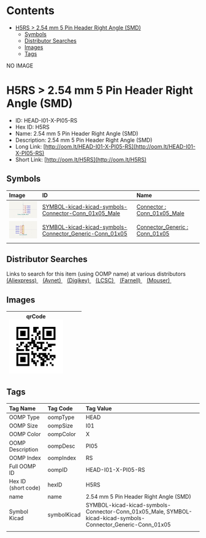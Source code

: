 



Contents
========

* [H5RS > 2.54 mm 5 Pin Header Right Angle (SMD)](#h5rs--254-mm-5-pin-header-right-angle-smd)
	* [Symbols](#symbols)
	* [Distributor Searches](#distributor-searches)
	* [Images](#images)
	* [Tags](#tags)
  
NO IMAGE  
# H5RS > 2.54 mm 5 Pin Header Right Angle (SMD)

- ID: HEAD-I01-X-PI05-RS
- Hex ID: H5RS
- Name: 2.54 mm 5 Pin Header Right Angle (SMD)
- Description: 2.54 mm 5 Pin Header Right Angle (SMD)
- Long Link: [http://oom.lt/HEAD-I01-X-PI05-RS](http://oom.lt/HEAD-I01-X-PI05-RS)
- Short Link: [http://oom.lt/H5RS](http://oom.lt/H5RS)

## Symbols
  

|Image|ID|Name|
| :--- | :--- | :--- |
|[![](https://raw.githubusercontent.com/oomlout/oomlout_OOMP_eda_V2/main/SYMBOL/kicad/kicad-symbols/Connector/Conn_01x05_Male/image_140.png)](https://github.com/oomlout/oomlout_OOMP_eda_V2/tree/main/SYMBOL/kicad/kicad-symbols/Connector/Conn_01x05_Male/)|[SYMBOL-kicad-kicad-symbols-Connector-Conn_01x05_Male](https://github.com/oomlout/oomlout_OOMP_eda_V2/tree/main/SYMBOL/kicad/kicad-symbols/Connector/Conn_01x05_Male/)|[Connector : Conn_01x05_Male](https://github.com/oomlout/oomlout_OOMP_eda_V2/tree/main/SYMBOL/kicad/kicad-symbols/Connector/Conn_01x05_Male/)|
|[![](https://raw.githubusercontent.com/oomlout/oomlout_OOMP_eda_V2/main/SYMBOL/kicad/kicad-symbols/Connector_Generic/Conn_01x05/image_140.png)](https://github.com/oomlout/oomlout_OOMP_eda_V2/tree/main/SYMBOL/kicad/kicad-symbols/Connector_Generic/Conn_01x05/)|[SYMBOL-kicad-kicad-symbols-Connector_Generic-Conn_01x05](https://github.com/oomlout/oomlout_OOMP_eda_V2/tree/main/SYMBOL/kicad/kicad-symbols/Connector_Generic/Conn_01x05/)|[Connector_Generic : Conn_01x05](https://github.com/oomlout/oomlout_OOMP_eda_V2/tree/main/SYMBOL/kicad/kicad-symbols/Connector_Generic/Conn_01x05/)|
||||

## Distributor Searches
  
Links to search for this item (using OOMP name) at various distributors  
[(Aliexpress) ](https://www.aliexpress.com/wholesale?SearchText=11172.54+mm+5+Pin+Header+Right+Angle+SMD)&nbsp;&nbsp;&nbsp;[(Avnet) ](https://www.avnet.com/shop/us/search/2.54+mm+5+Pin+Header+Right+Angle+SMD)&nbsp;&nbsp;&nbsp;[(Digikey) ](https://www.digikey.co.uk/en/products/result?s=2.54+mm+5+Pin+Header+Right+Angle+SMD)&nbsp;&nbsp;&nbsp;[(LCSC) ](https://www.lcsc.com/search?q=2.54+mm+5+Pin+Header+Right+Angle+SMD)&nbsp;&nbsp;&nbsp;[(Farnell) ](https://uk.farnell.com/search?st=2.54+mm+5+Pin+Header+Right+Angle+SMD)&nbsp;&nbsp;&nbsp;[(Mouser) ](https://www.mouser.com/c/?q=2.54+mm+5+Pin+Header+Right+Angle+SMD)&nbsp;&nbsp;&nbsp;
## Images
  

|qrCode<br>[![](https://raw.githubusercontent.com/oomlout/oomlout_OOMP_parts_V2/main/HEAD/I01/X/PI05/RS/qrCode_140.png)](https://github.com/oomlout/oomlout_OOMP_parts_V2/tree/main/HEAD/I01/X/PI05/RS/qrCode.png)||||
| :---: | :---: | :---: | :---: |

## Tags
  

|Tag Name|Tag Code|Tag Value|
| :--- | :--- | :--- |
|OOMP Type|oompType|HEAD|
|OOMP Size|oompSize|I01|
|OOMP Color|oompColor|X|
|OOMP Description|oompDesc|PI05|
|OOMP Index|oompIndex|RS|
|Full OOMP ID|oompID|HEAD-I01-X-PI05-RS|
|Hex ID (short code)|hexID|H5RS|
|name|name|2.54 mm 5 Pin Header Right Angle (SMD)|
|Symbol Kicad|symbolKicad|SYMBOL-kicad-kicad-symbols-Connector-Conn_01x05_Male, SYMBOL-kicad-kicad-symbols-Connector_Generic-Conn_01x05|
||||
